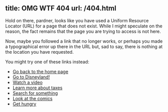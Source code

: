 title: OMG WTF 404
url: /404.html
---

Hold on there, pardner, looks like you have used a
Uniform Resource Locator (URL) for a page that does not exist.
While I might speculate on the reason, the fact remains that
the page you are trying to access is not here.

Now, maybe you followed a link that no longer works, or
perhaps you made a typographical error up there in the
URL but, sad to say, there is nothing at the location you
have requested.

You might try one of these links instead:

* [Go back to the home page](/)
* [Go to Disneyland!](http://disney.com/)
* [Watch a video](http://www.youtube.com/)
* [Learn more about taxes](http://www.irs.gov)
* [Search for something](http://search.yahoo.com/)
* [Look at the comics](http://news.yahoo.com/comics/)
* [Get hungry](http://www.foodnetwork.com/)

